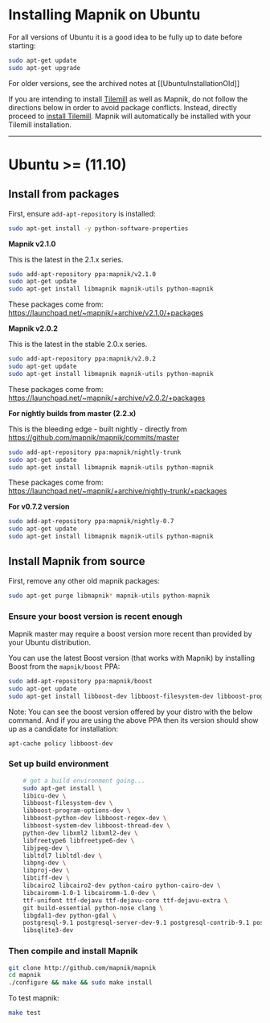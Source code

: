 # Installing Mapnik on Ubuntu

For all versions of Ubuntu it is a good idea to be fully up to date before starting:

```sh
sudo apt-get update
sudo apt-get upgrade
```

For older versions, see the archived notes at [[UbuntuInstallationOld]]

If you are intending to install [Tilemill](http://mapbox.com/tilemill/) as well as Mapnik, do not follow the directions below in order to avoid package conflicts. Instead, directly proceed to [install Tilemill](http://mapbox.com/tilemill/docs/linux-install/). Mapnik will automatically be installed with your Tilemill installation. 

----

# Ubuntu >= (11.10)

## Install from packages

First, ensure `add-apt-repository` is installed:

```sh
sudo apt-get install -y python-software-properties
```

**Mapnik v2.1.0**

This is the latest in the 2.1.x series.

```sh
sudo add-apt-repository ppa:mapnik/v2.1.0
sudo apt-get update
sudo apt-get install libmapnik mapnik-utils python-mapnik
```

These packages come from: https://launchpad.net/~mapnik/+archive/v2.1.0/+packages

**Mapnik v2.0.2**

This is the latest in the stable 2.0.x series.

```sh
sudo add-apt-repository ppa:mapnik/v2.0.2
sudo apt-get update
sudo apt-get install libmapnik mapnik-utils python-mapnik
```

These packages come from: https://launchpad.net/~mapnik/+archive/v2.0.2/+packages

**For nightly builds from master (2.2.x)**

This is the bleeding edge - built nightly - directly from https://github.com/mapnik/mapnik/commits/master

```sh
sudo add-apt-repository ppa:mapnik/nightly-trunk
sudo apt-get update
sudo apt-get install libmapnik mapnik-utils python-mapnik
```

These packages come from: https://launchpad.net/~mapnik/+archive/nightly-trunk/+packages

**For v0.7.2 version**

```sh
sudo add-apt-repository ppa:mapnik/nightly-0.7
sudo apt-get update
sudo apt-get install libmapnik mapnik-utils python-mapnik
```

## Install Mapnik from source

First, remove any other old mapnik packages:

```sh
sudo apt-get purge libmapnik* mapnik-utils python-mapnik
```

### Ensure your boost version is recent enough

Mapnik master may require a boost version more recent than provided by your Ubuntu distribution.

You can use the latest Boost version (that works with Mapnik) by installing Boost from the `mapnik/boost` PPA:

```sh
sudo add-apt-repository ppa:mapnik/boost
sudo apt-get update
sudo apt-get install libboost-dev libboost-filesystem-dev libboost-program-options-dev libboost-python-dev libboost-regex-dev libboost-system-dev libboost-thread-dev 
```
Note: You can see the boost version offered by your distro with the below command. And if you are using the above PPA then its version should show up as a candidate for installation:

```sh
apt-cache policy libboost-dev
```

### Set up build environment

```sh
    # get a build environment going...
    sudo apt-get install \
    libicu-dev \
    libboost-filesystem-dev \
    libboost-program-options-dev \
    libboost-python-dev libboost-regex-dev \
    libboost-system-dev libboost-thread-dev \
    python-dev libxml2 libxml2-dev \
    libfreetype6 libfreetype6-dev \
    libjpeg-dev \
    libltdl7 libltdl-dev \
    libpng-dev \
    libproj-dev \
    libtiff-dev \
    libcairo2 libcairo2-dev python-cairo python-cairo-dev \
    libcairomm-1.0-1 libcairomm-1.0-dev \
    ttf-unifont ttf-dejavu ttf-dejavu-core ttf-dejavu-extra \
    git build-essential python-nose clang \
    libgdal1-dev python-gdal \
    postgresql-9.1 postgresql-server-dev-9.1 postgresql-contrib-9.1 postgresql-9.1-postgis \
    libsqlite3-dev
```

### Then compile and install Mapnik

```sh
git clone http://github.com/mapnik/mapnik
cd mapnik
./configure && make && sudo make install
```

To test mapnik:

```sh
make test
```